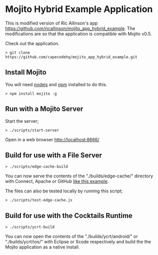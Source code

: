 # Mojito Hybrid Example Application

This is modified version of Ric Allinson's app https://github.com/ricallinson/mojito_app_hybrid_example.
The modifications are so that the application is compatible with Mojito v0.5.


Check out the application.

    > git clone https://github.com/capecodehq/mojito_app_hybrid_example.git

## Install Mojito

You will need [nodejs](http://nodejs.org/) and [npm](https://npmjs.org/) installed to do this.

	> npm install mojito -g

## Run with a Mojito Server

Start the server;

    > ./scripts/start-server

Open in a web browser [http://localhost:8666/](http://localhost:8666/)

## Build for use with a File Server

	> ./scripts/edge-cache-build

You can now serve the contents of the "./builds/edge-cache/" directory with Connect, Apache or GitHub [like this example](http://ricallinson.github.com/mojito_app_hybrid_example/).

The files can also be tested locally by running this script;

	> ./scripts/test-edge-cache.js

## Build for use with the Cocktails Runtime

	> ./scripts/ycrt-build

You can now open the contents of the "./builds/ycrt/android/" or "./builds/ycrt/ios/" with Eclipse or Xcode respectively and build the the Mojito application as a native install.
